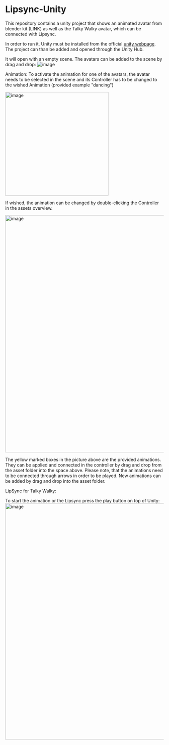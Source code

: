# Lipsync-Unity

This repository contains a unity project that shows an animated avatar from blender kit (LINK) as well as the Talky Walky avatar, which can be connected with Lipsync.

In order to run it, Unity must be installed from the official [unity webpage](https://unity.com/products).
The project can than be added and opened through the Unity Hub.

It will open with an empty scene. The avatars can be added to the scene by drag and drop:
![image](https://github.com/user-attachments/assets/269d77a7-f377-4f97-9459-5be3d5b4d4d8)

Animation:
To activate the animation for one of the avatars, the avatar needs to be selected in the scene and its Controller has to be changed to the wished Animation
(provided example "dancing")

<img width="328" alt="image" src="https://github.com/user-attachments/assets/fae54aa7-c60c-412f-b374-3286407094f0" />

If wished, the animation can be changed by double-clicking the Controller in the assets overview.

<img width="751" alt="image" src="https://github.com/user-attachments/assets/c19a4a8a-e30e-44bb-9663-cadc8e83540a" />

The yellow marked boxes in the picture above are the provided animations. They can be applied and connected in the controller by drag and drop from the asset folder into the space above. Please note, that the animations need to be connected through arrows in order to be played.
New animations can be added by drag and drop into the asset folder.

LipSync for Talky Walky:


To start the animation or the Lipsync press the play button on top of Unity:
<img width="748" alt="image" src="https://github.com/user-attachments/assets/ce57ed65-63c6-4767-8543-3e8a93d00dfd" />
